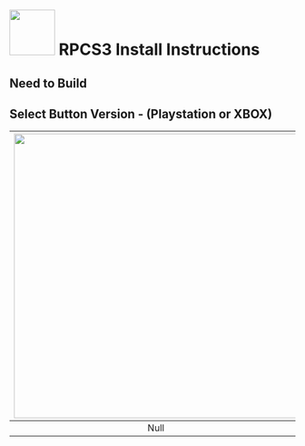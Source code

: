 # <img width="80" src="https://github.com/dylanhale/ScorebugMods/blob/main/assets/images/CBS.png"> RPCS3 Install Instructions

## Need to Build

## Select Button Version - (Playstation or XBOX)

| <img width="500" src="https://github.com/dylanhale/ScorebugMods/blob/main/assets/images/PlaystationC.png"> | <img width="500" src="https://github.com/dylanhale/ScorebugMods/blob/main/assets/images/XboxC.png"> |
| :---: | :---: |
| Null | Null |
